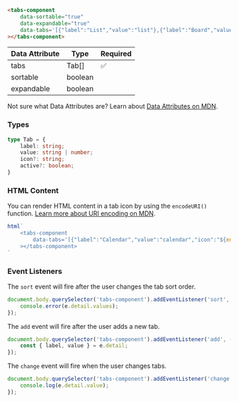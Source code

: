 ```html
<tabs-component
    data-sortable="true"
    data-expandable="true"
    data-tabs='[{"label":"List","value":"list"},{"label":"Board","value":"board"},{"label":"Calendar","value":"calendar","icon":"%3Csvg%20xmlns=%22http://www.w3.org/2000/svg%22%20class=%22h-6%20w-6%22%20fill=%22none%22%20viewBox=%220%200%2024%2024%22%20stroke=%22currentColor%22%3E%3Cpath%20stroke-linecap=%22round%22%20stroke-linejoin=%22round%22%20stroke-width=%222%22%20d=%22M8%207V3m8%204V3m-9%208h10M5%2021h14a2%202%200%20002-2V7a2%202%200%2000-2-2H5a2%202%200%2000-2%202v12a2%202%200%20002%202z%22%20/%3E%3C/svg%3E"},{"label":"Files","value":"files"}]'
></tabs-component>
```

| Data Attribute | Type | Required |
| -------------- | ---- | -------- |
| tabs | Tab[] | ✅ |
| sortable | boolean | |
| expandable | boolean | |

Not sure what Data Attributes are? Learn about [Data Attributes on MDN](https://developer.mozilla.org/en-US/docs/Web/HTML/Global_attributes/data-*).

### Types

```typescript
type Tab = {
    label: string;
    value: string | number;
    icon?: string;
    active?: boolean;
}
```

### HTML Content

You can render HTML content in a tab icon by using the `encodeURI()` function. [Learn more about URI encoding on MDN](https://developer.mozilla.org/en-US/docs/Web/JavaScript/Reference/Global_Objects/encodeURI).

```javascript
html`
    <tabs-component
        data-tabs='[{"label":"Calendar","value":"calendar","icon":"${encodeURI('<svg xmlns="http://www.w3.org/2000/svg" class="icon icon-tabler icon-tabler-home-2" width="24" height="24" viewBox="0 0 24 24" stroke-width="2" stroke="currentColor" fill="none" stroke-linecap="round" stroke-linejoin="round"><path stroke="none" d="M0 0h24v24H0z" fill="none"></path><path d="M5 12l-2 0l9 -9l9 9l-2 0"></path><path d="M5 12v7a2 2 0 0 0 2 2h10a2 2 0 0 0 2 -2v-7"></path><path d="M10 12h4v4h-4z"></path></svg>')}"}]'
    ></tabs-component>
`
```

### Event Listeners

The `sort` event will fire after the user changes the tab sort order.

```typescript
document.body.querySelector('tabs-component').addEventListener('sort', (e) => {
    console.error(e.detail.values);
});
```

The `add` event will fire after the user adds a new tab.

```typescript
document.body.querySelector('tabs-component').addEventListener('add', (e) => {
    const { label, value } = e.detail;
});
```

The `change` event will fire when the user changes tabs.

```typescript
document.body.querySelector('tabs-component').addEventListener('change', (e) => {
    console.log(e.detail.value);
});
```
